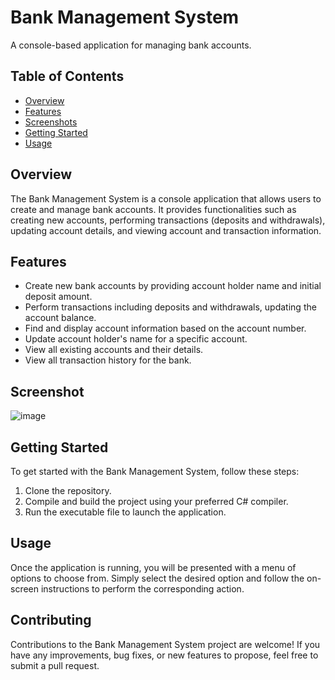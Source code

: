 # Bank Management System

A console-based application for managing bank accounts.

## Table of Contents
- [Overview](#overview)
- [Features](#features)
- [Screenshots](#create-account-screenshot)
- [Getting Started](#getting-started)
- [Usage](#usage)

## Overview

The Bank Management System is a console application that allows users to create and manage bank accounts. It provides functionalities such as creating new accounts, performing transactions (deposits and withdrawals), updating account details, and viewing account and transaction information.

## Features

- Create new bank accounts by providing account holder name and initial deposit amount.
- Perform transactions including deposits and withdrawals, updating the account balance.
- Find and display account information based on the account number.
- Update account holder's name for a specific account.
- View all existing accounts and their details.
- View all transaction history for the bank.

## Screenshot

![image](https://github.com/bhushan-1501/BankManagementSystem/assets/96251503/9aab8d97-c970-4033-bed1-d5c9ca3fc2f4)

## Getting Started

To get started with the Bank Management System, follow these steps:

1. Clone the repository.
2. Compile and build the project using your preferred C# compiler.
3. Run the executable file to launch the application.

## Usage

Once the application is running, you will be presented with a menu of options to choose from. Simply select the desired option and follow the on-screen instructions to perform the corresponding action.

## Contributing

Contributions to the Bank Management System project are welcome! If you have any improvements, bug fixes, or new features to propose, feel free to submit a pull request.
